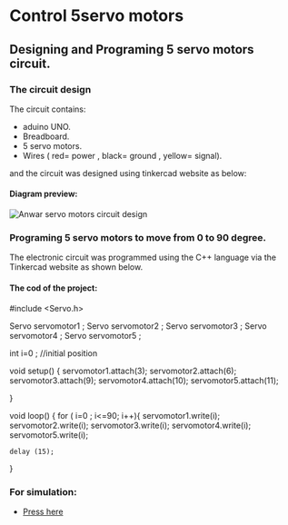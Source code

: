 # Control 5servo motors
## Designing and Programing 5 servo motors circuit.
### The circuit design 
The circuit contains:

- aduino UNO.
- Breadboard.
- 5 servo motors.
- Wires ( red= power , black= ground , yellow= signal).
 
and the circuit was designed using tinkercad website as below:
#### Diagram preview:
![Anwar servo motors circuit design](https://user-images.githubusercontent.com/86317095/123286750-d8e7d180-d516-11eb-9f9e-f376e253f061.png)

### Programing 5 servo motors to move from 0 to 90 degree.
 The electronic circuit was programmed using the C++ language via the Tinkercad website as shown  below.
 #### The cod of the project: 
 
 #include <Servo.h>

Servo servomotor1 ;
Servo servomotor2 ;
Servo servomotor3 ;
Servo servomotor4 ;
Servo servomotor5 ;

int i=0 ; //initial position 

void setup()
{
  servomotor1.attach(3);
  servomotor2.attach(6);
  servomotor3.attach(9);
  servomotor4.attach(10);
  servomotor5.attach(11);

  
}

void loop()
{
  for ( i=0 ; i<=90; i++){
   servomotor1.write(i);
   servomotor2.write(i);
   servomotor3.write(i);
   servomotor4.write(i);
   servomotor5.write(i);
    
    delay (15);
  }
  
 
 ### For simulation:
 - [Press here ](https://www.tinkercad.com/things/iE3pcfJqkCu-anwar-servo-motor-circuit)
 



